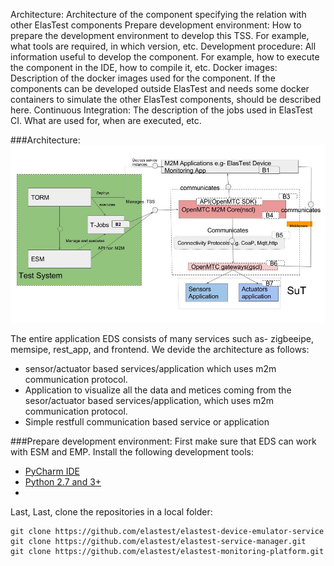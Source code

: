 Architecture: Architecture of the component specifying the relation with other ElasTest components
Prepare development environment: How to prepare the development environment to develop this TSS. For example, what tools are required, in which version, etc.
Development procedure: All information useful to develop the component. For example, how to execute the component in the IDE, how to compile it, etc.
Docker images: Description of the docker images used for the component. If the components can be developed outside ElasTest and needs some docker containers to simulate the other ElasTest components, should be described here.
Continuous Integration: The description of the jobs used in ElasTest CI. What are used for, when are executed, etc. 

###Architecture:
 ![EDS screenshot examaple](image/eds_arch.jpg)

The entire application EDS consists of many services such as- zigbeeipe, memsipe, rest_app, and frontend. We devide the architecture as follows:
 - sensor/actuator based services/application which uses m2m communication protocol.
 - Application to visualize all the data and metices coming from the sesor/actuator based services/application, which uses m2m communication protocol.
 - Simple restfull communication based service or application
 
###Prepare development environment:
 First make sure that EDS can work with ESM  and EMP.
 Install the following development tools:
 - [PyCharm IDE](https://www.jetbrains.com/pycharm/download/#section=linux)
 - [Python 2.7 and 3+](http://docs.python-guide.org/en/latest/starting/install3/linux/)
 -
 
 Last, Last, clone the repositories in a local folder:

```
git clone https://github.com/elastest/elastest-device-emulator-service
git clone https://github.com/elastest/elastest-service-manager.git
git clone https://github.com/elastest/elastest-monitoring-platform.git
```
 


 